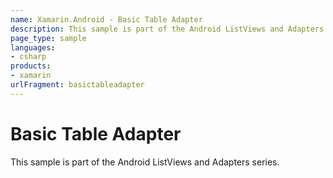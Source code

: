 ```yaml
---
name: Xamarin.Android - Basic Table Adapter
description: This sample is part of the Android ListViews and Adapters series.
page_type: sample
languages:
- csharp
products:
- xamarin
urlFragment: basictableadapter
---
```

# Basic Table Adapter

This sample is part of the Android ListViews and Adapters series. 
